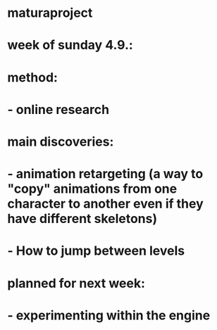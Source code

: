 # maturaproject

# week of sunday 4.9.:
#  method: 
#     - online research
#  main discoveries:
#     - animation retargeting (a way to "copy" animations from one character to another even if they have different skeletons)
#     - How to jump between levels
#  planned for next week:
#     - experimenting within the engine
